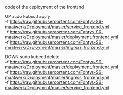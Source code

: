 code of the deployment of the frontend

UP
sudo kubectl apply \
-f https://raw.githubusercontent.com/Fontys-S6-maatwerk/Deployment/master/service_frontend.yml \
-f https://raw.githubusercontent.com/Fontys-S6-maatwerk/Deployment/master/deployment_frontend.yml \
-f https://raw.githubusercontent.com/Fontys-S6-maatwerk/Deployment/master/ingress_frontend.yml 

DOWN
sudo kubectl delete \
-f https://raw.githubusercontent.com/Fontys-S6-maatwerk/Deployment/master/deployment_frontend.yml \
-f https://raw.githubusercontent.com/Fontys-S6-maatwerk/Deployment/master/ingress_frontend.yml \
-f https://raw.githubusercontent.com/Fontys-S6-maatwerk/Deployment/master/service_frontend.yml
